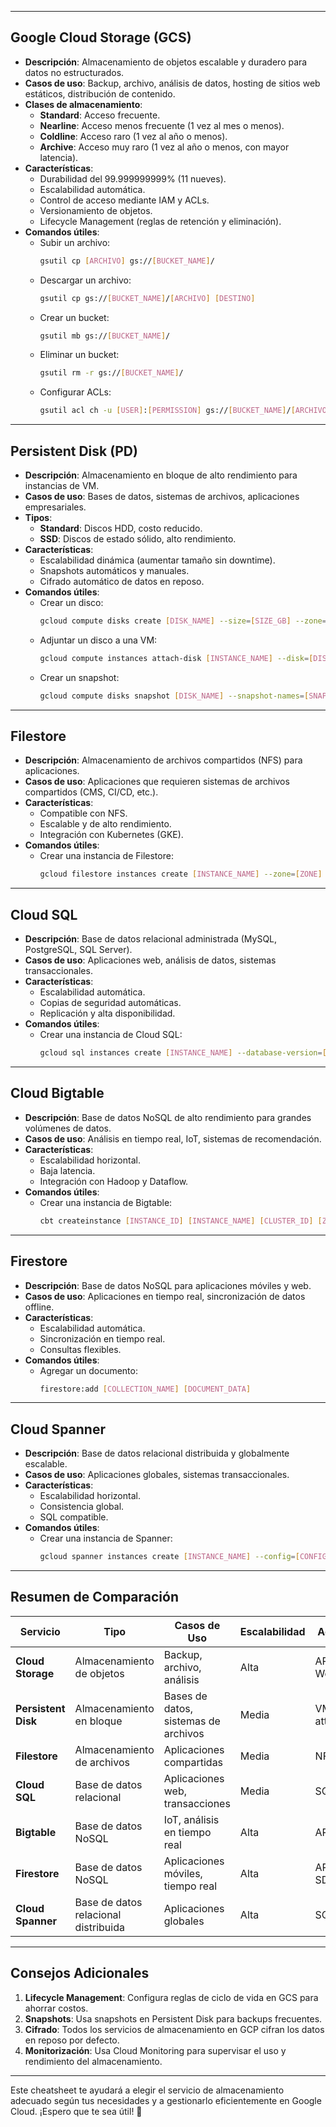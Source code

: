 

---

## **Google Cloud Storage (GCS)**
- **Descripción**: Almacenamiento de objetos escalable y duradero para datos no estructurados.
- **Casos de uso**: Backup, archivo, análisis de datos, hosting de sitios web estáticos, distribución de contenido.
- **Clases de almacenamiento**:
  - **Standard**: Acceso frecuente.
  - **Nearline**: Acceso menos frecuente (1 vez al mes o menos).
  - **Coldline**: Acceso raro (1 vez al año o menos).
  - **Archive**: Acceso muy raro (1 vez al año o menos, con mayor latencia).
- **Características**:
  - Durabilidad del 99.999999999% (11 nueves).
  - Escalabilidad automática.
  - Control de acceso mediante IAM y ACLs.
  - Versionamiento de objetos.
  - Lifecycle Management (reglas de retención y eliminación).
- **Comandos útiles**:
  - Subir un archivo:  
    ```bash
    gsutil cp [ARCHIVO] gs://[BUCKET_NAME]/
    ```
  - Descargar un archivo:  
    ```bash
    gsutil cp gs://[BUCKET_NAME]/[ARCHIVO] [DESTINO]
    ```
  - Crear un bucket:  
    ```bash
    gsutil mb gs://[BUCKET_NAME]/
    ```
  - Eliminar un bucket:  
    ```bash
    gsutil rm -r gs://[BUCKET_NAME]/
    ```
  - Configurar ACLs:  
    ```bash
    gsutil acl ch -u [USER]:[PERMISSION] gs://[BUCKET_NAME]/[ARCHIVO]
    ```

---

## **Persistent Disk (PD)**
- **Descripción**: Almacenamiento en bloque de alto rendimiento para instancias de VM.
- **Casos de uso**: Bases de datos, sistemas de archivos, aplicaciones empresariales.
- **Tipos**:
  - **Standard**: Discos HDD, costo reducido.
  - **SSD**: Discos de estado sólido, alto rendimiento.
- **Características**:
  - Escalabilidad dinámica (aumentar tamaño sin downtime).
  - Snapshots automáticos y manuales.
  - Cifrado automático de datos en reposo.
- **Comandos útiles**:
  - Crear un disco:  
    ```bash
    gcloud compute disks create [DISK_NAME] --size=[SIZE_GB] --zone=[ZONE]
    ```
  - Adjuntar un disco a una VM:  
    ```bash
    gcloud compute instances attach-disk [INSTANCE_NAME] --disk=[DISK_NAME]
    ```
  - Crear un snapshot:  
    ```bash
    gcloud compute disks snapshot [DISK_NAME] --snapshot-names=[SNAPSHOT_NAME]
    ```

---

## **Filestore**
- **Descripción**: Almacenamiento de archivos compartidos (NFS) para aplicaciones.
- **Casos de uso**: Aplicaciones que requieren sistemas de archivos compartidos (CMS, CI/CD, etc.).
- **Características**:
  - Compatible con NFS.
  - Escalable y de alto rendimiento.
  - Integración con Kubernetes (GKE).
- **Comandos útiles**:
  - Crear una instancia de Filestore:  
    ```bash
    gcloud filestore instances create [INSTANCE_NAME] --zone=[ZONE] --tier=[TIER] --file-share=name=[SHARE_NAME],capacity=[SIZE_GB]
    ```

---

## **Cloud SQL**
- **Descripción**: Base de datos relacional administrada (MySQL, PostgreSQL, SQL Server).
- **Casos de uso**: Aplicaciones web, análisis de datos, sistemas transaccionales.
- **Características**:
  - Escalabilidad automática.
  - Copias de seguridad automáticas.
  - Replicación y alta disponibilidad.
- **Comandos útiles**:
  - Crear una instancia de Cloud SQL:  
    ```bash
    gcloud sql instances create [INSTANCE_NAME] --database-version=[DB_VERSION] --tier=[MACHINE_TYPE] --region=[REGION]
    ```

---

## **Cloud Bigtable**
- **Descripción**: Base de datos NoSQL de alto rendimiento para grandes volúmenes de datos.
- **Casos de uso**: Análisis en tiempo real, IoT, sistemas de recomendación.
- **Características**:
  - Escalabilidad horizontal.
  - Baja latencia.
  - Integración con Hadoop y Dataflow.
- **Comandos útiles**:
  - Crear una instancia de Bigtable:  
    ```bash
    cbt createinstance [INSTANCE_ID] [INSTANCE_NAME] [CLUSTER_ID] [ZONE] [NUM_NODES] [STORAGE_TYPE]
    ```

---

## **Firestore**
- **Descripción**: Base de datos NoSQL para aplicaciones móviles y web.
- **Casos de uso**: Aplicaciones en tiempo real, sincronización de datos offline.
- **Características**:
  - Escalabilidad automática.
  - Sincronización en tiempo real.
  - Consultas flexibles.
- **Comandos útiles**:
  - Agregar un documento:  
    ```bash
    firestore:add [COLLECTION_NAME] [DOCUMENT_DATA]
    ```

---

## **Cloud Spanner**
- **Descripción**: Base de datos relacional distribuida y globalmente escalable.
- **Casos de uso**: Aplicaciones globales, sistemas transaccionales.
- **Características**:
  - Escalabilidad horizontal.
  - Consistencia global.
  - SQL compatible.
- **Comandos útiles**:
  - Crear una instancia de Spanner:  
    ```bash
    gcloud spanner instances create [INSTANCE_NAME] --config=[CONFIG_NAME] --description=[DESCRIPTION] --nodes=[NUM_NODES]
    ```

---

## **Resumen de Comparación**
| **Servicio**       | **Tipo**          | **Casos de Uso**                     | **Escalabilidad** | **Acceso**         |
|---------------------|-------------------|---------------------------------------|-------------------|--------------------|
| **Cloud Storage**   | Almacenamiento de objetos | Backup, archivo, análisis           | Alta              | API, CLI, Web      |
| **Persistent Disk** | Almacenamiento en bloque | Bases de datos, sistemas de archivos | Media             | VM-attached        |
| **Filestore**       | Almacenamiento de archivos | Aplicaciones compartidas            | Media             | NFS                |
| **Cloud SQL**       | Base de datos relacional | Aplicaciones web, transacciones     | Media             | SQL                |
| **Bigtable**        | Base de datos NoSQL | IoT, análisis en tiempo real         | Alta              | API, CLI           |
| **Firestore**       | Base de datos NoSQL | Aplicaciones móviles, tiempo real   | Alta              | API, SDK           |
| **Cloud Spanner**   | Base de datos relacional distribuida | Aplicaciones globales              | Alta              | SQL                |

---

## **Consejos Adicionales**
1. **Lifecycle Management**: Configura reglas de ciclo de vida en GCS para ahorrar costos.
2. **Snapshots**: Usa snapshots en Persistent Disk para backups frecuentes.
3. **Cifrado**: Todos los servicios de almacenamiento en GCP cifran los datos en reposo por defecto.
4. **Monitorización**: Usa Cloud Monitoring para supervisar el uso y rendimiento del almacenamiento.

---

Este cheatsheet te ayudará a elegir el servicio de almacenamiento adecuado según tus necesidades y a gestionarlo eficientemente en Google Cloud. ¡Espero que te sea útil! 🚀
